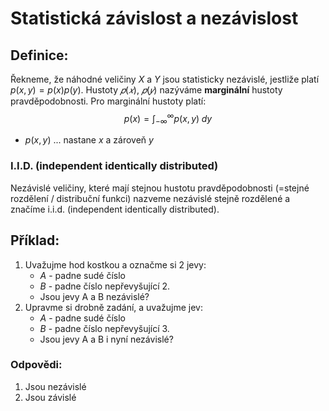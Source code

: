 # Statistická závislost a nezávislost
## Definice:
Řekneme, že náhodné veličiny $X$ a $Y$ jsou statisticky nezávislé, jestliže platí $p(x,y) = p(x) p(y)$. Hustoty $𝑝(𝑥)$, $𝑝(𝑦)$ nazýváme **marginální** hustoty pravděpodobnosti. Pro marginální hustoty platí:
$$
p(x) = \int^\infty_{-\infty} p(x,y) \; dy
$$
- $p(x,y)$ ... nastane $x$ a zároveň $y$

### I.I.D. (independent identically distributed)
Nezávislé veličiny, které mají stejnou hustotu pravděpodobnosti (=stejné rozdělení / distribuční funkci) nazveme nezávislé stejně rozdělené a značíme i.i.d. (independent identically distributed).

## Příklad:
1. Uvažujme hod kostkou a označme si 2 jevy: 
	- $A$ - padne sudé číslo 
	- $B$ - padne číslo nepřevyšující 2. 
	- Jsou jevy A a B nezávislé? 
2. Upravme si drobně zadání, a uvažujme jev: 
	- $A$ - padne sudé číslo 
	- $B$ - padne číslo nepřevyšující 3. 
	- Jsou jevy A a B i nyní nezávislé?

### Odpovědi:
1. Jsou nezávislé
2. Jsou závislé